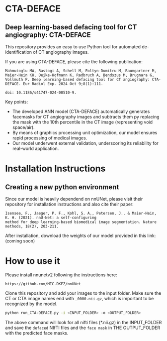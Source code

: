# CTA-DEFACE

## Deep learning-based defacing tool for CT angiography: CTA-DEFACE


This repository provides an easy to use Python tool for automated de-identification of CT angiography images. 

If you are using CTA-DEFACE, please cite the following publication:


```shell
Mahmutoglu MA, Rastogi A, Schell M, Foltyn-Dumitru M, Baumgartner M, Maier-Hein KH, Deike-Hofmann K, Radbruch A, Bendszus M, Brugnara G, Vollmuth P. Deep learning-based defacing tool for CT angiography: CTA-DEFACE. Eur Radiol Exp. 2024 Oct 9;8(1):111. 

doi: 10.1186/s41747-024-00510-9.
```


Key points:
*	The developed ANN model (CTA-DEFACE) automatically generates facemasks for CT angiography images and subtracts them py replacing the mask with the 10th percentile in the CT image (representing void space/air). 
*	By means of graphics processing unit optimization, our model ensures rapid processing of medical images.
*	Our model underwent external validation, underscoring its reliability for real-world application.


# Installation Instructions 

## Creating a new python environment

Since our model is heavily dependend on nnUNet, please visit their repository for installation instructions and also cite their paper:

```shell
Isensee, F., Jaeger, P. F., Kohl, S. A., Petersen, J., & Maier-Hein, K. H. (2021). nnU-Net: a self-configuring 
method for deep learning-based biomedical image segmentation. Nature methods, 18(2), 203-211.

```
After installation, download the weights of our model provided in this link: (coming soon)


# How to use it 


Please install nnunetv2 following the instructions here:

```shell
https://github.com/MIC-DKFZ/nnUNet
```

Clone this repository and add your images to the input folder. 
Make sure the CT or CTA image names end with `_0000.nii.gz`, which is important to be recognized by the model. 

```bash
python run_CTA-DEFACE.py -i <INPUT_FOLDER> -o <OUTPUT_FOLDER>
```

The above command will look for all nifti files (*.nii.gz) in the INPUT_FOLDER and save the `defaced` NIfTI files and the `face mask` in THE OUTPUT_FOLDER with the predicted face masks. 


 
 
